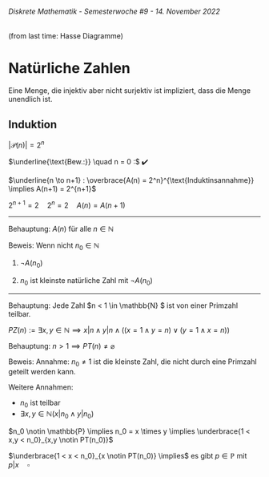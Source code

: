 ###### Diskrete Mathematik - Semesterwoche #9 - 14. November 2022

(from last time: Hasse Diagramme)

# Natürliche Zahlen

Eine Menge, die injektiv aber nicht surjektiv ist impliziert, dass die Menge unendlich ist.

## Induktion

$|\mathcal{P}(n)| = 2^n$

$\underline{\text{Bew.:}} \quad n = 0 :$ ✔️

$\underline{n \to n+1} : \overbrace{A(n) = 2^n}^{\text{Induktinsannahme}} \implies A(n+1) = 2^{n+1}$

$2^{n+1} = 2 \quad 2^n = 2 \quad A(n) = A(n+1)$

---

Behauptung: $A(n)$ für alle $n \in \mathbb{N}$

Beweis: Wenn nicht $n_0 \in \mathbb{N}$

1. $¬A(n_0)$

2. $n_0$ ist kleinste natürliche Zahl mit $¬A(n_0)$

---

Behauptung: Jede Zahl $n < 1 \in \mathbb{N} $ ist von einer Primzahl teilbar.

$PZ(n) := \exists x,y \in \mathbb{N} \implies x|n \land y|n \land ((x = 1 \land y = n) \lor (y = 1 \land x = n))$

Behauptung: $n > 1 \implies PT(n) \neq \varnothing$

Beweis: Annahme: $n_0 \neq 1$ ist die kleinste Zahl, die nicht durch eine Primzahl geteilt werden kann.

Weitere Annahmen:
- $n_0$ ist teilbar
- $\exists x,y \in \mathbb{N}(x|n_0 \land y |n_0)$

$n_0 \notin \mathbb{P} \implies n_0 = x \times y \implies \underbrace{1 < x,y < n_0}_{x,y \notin PT(n_0)}$

$\underbrace{1 < x < n_0}_{x \notin PT(n_0)} \implies$ es gibt $p \in \mathbb{P}$ mit $p|x \quad \square$
